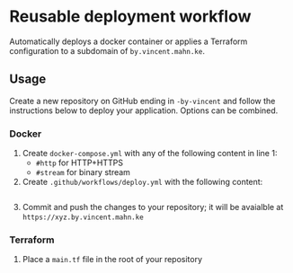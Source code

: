 # Reusable deployment workflow

Automatically deploys a docker container or applies a Terraform configuration to a subdomain of `by.vincent.mahn.ke`.

## Usage

Create a new repository on GitHub ending in `-by-vincent` and follow the instructions below to deploy your application.
Options can be combined.

### Docker

1. Create `docker-compose.yml` with any of the following content in line 1:
    - `#http` for HTTP+HTTPS
    - `#stream` for binary stream
2. Create `.github/workflows/deploy.yml` with the following content:
    ```yaml
    ```
3. Commit and push the changes to your repository; it will be avaialble at `https://xyz.by.vincent.mahn.ke`

### Terraform

1. Place a `main.tf` file in the root of your repository